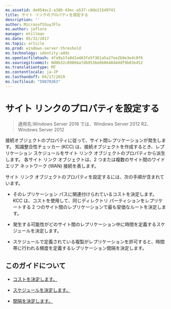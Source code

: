 ```yaml
---
ms.assetid: de054ac2-a386-43ec-a537-c0de21549741
title: サイト リンクのプロパティを設定する
description: ''
author: MicrosoftGuyJFlo
ms.author: joflore
manager: mtillman
ms.date: 05/31/2017
ms.topic: article
ms.prod: windows-server-threshold
ms.technology: identity-adds
ms.openlocfilehash: 4fa9a1fa8d2a463fe5f361a5a27ee2b9e3edc0f6
ms.sourcegitcommit: 0d0b32c8986ba7db9536e0b8648d4ddf9b03e452
ms.translationtype: MT
ms.contentlocale: ja-JP
ms.lasthandoff: 04/17/2019
ms.locfileid: "59870363"
---
```

# <a name="setting-site-link-properties"></a>サイト リンクのプロパティを設定する

>適用先:Windows Server 2016 では、Windows Server 2012 R2、Windows Server 2012

接続オブジェクトのプロパティに従って、サイト間レプリケーションが発生します。 知識整合性チェッカー (KCC) は、接続オブジェクトを作成するとき、レプリケーション スケジュールをサイト リンク オブジェクトのプロパティから派生します。 各サイト リンク オブジェクトは、2 つまたは複数のサイト間のワイド エリア ネットワーク (WAN) 接続を表します。  
  
サイト リンク オブジェクトのプロパティを設定するには、次の手順が含まれています。  
  
-   そのレプリケーション パスに関連付けられているコストを決定します。 KCC は、コストを使用して、同じディレクトリ パーティションをレプリケートする 2 つのサイト間のレプリケーションで最も安価なルートを決定します。  
  
-   発生する可能性がどのサイト間のレプリケーション中に時間を定義するスケジュールを決定します。  
  
-   スケジュールで定義されている複製がレプリケーションを許可すると、時間帯に行われる頻度を定義するレプリケーション間隔を決定します。  
  
## <a name="in-this-guide"></a>このガイドについて  
  
-   [コストを決定します。](../../ad-ds/plan/Determining-the-Cost.md)  
  
-   [スケジュールを決定します。](../../ad-ds/plan/Determining-the-Schedule.md)  
  
-   [間隔を決定します。](../../ad-ds/plan/Determining-the-Interval.md)  
  



